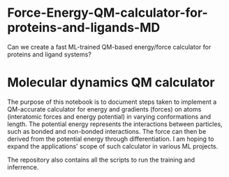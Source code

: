 # Force-Energy-QM-calculator-for-proteins-and-ligands-MD
Can we create a fast ML-trained QM-based energy/force calculator for proteins and ligand systems?

# Molecular dynamics QM calculator 

The purpose of this notebook is to document steps taken to implement a QM-accurate calculator for energy and gradients (forces) on atoms (interatomic forces and energy potential) in varying conformations and length. The potential energy represents the interactions between particles, such as bonded and non-bonded interactions. The force can then be derived from the potential energy through differentiation. 
I am hoping to expand the applications' scope of such calculator in various ML projects.

The repository also contains all the scripts to run the training and inferrence.
